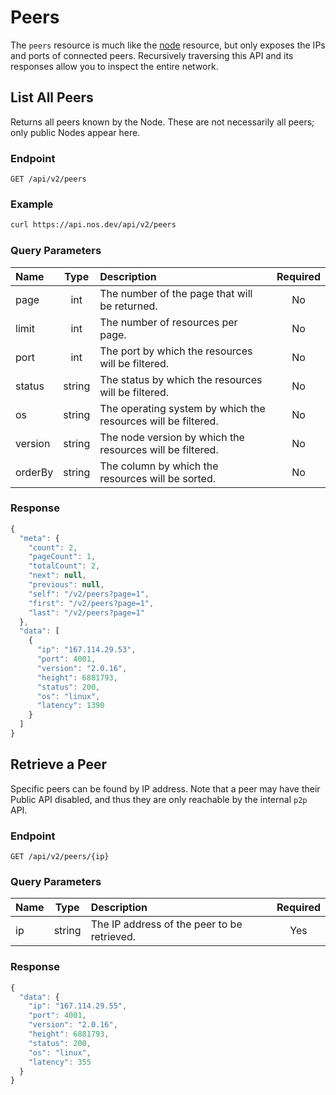 # Peers

The `peers` resource is much like the [node](https://github.com/ArkEcosystem/gitbooks-api/tree/9815499ca52e615b8de858160da915cd960e6ea3/public/endpoints/node/README.md) resource, but only exposes the IPs and ports of connected peers. Recursively traversing this API and its responses allow you to inspect the entire network.

## List All Peers

Returns all peers known by the Node. These are not necessarily all peers; only public Nodes appear here.

### Endpoint

```
GET /api/v2/peers
```

### Example

```bash
curl https://api.nos.dev/api/v2/peers
```

### Query Parameters

| Name    |  Type  | Description                                                   | Required |
| :------ | :----: | :------------------------------------------------------------ | :------: |
| page    |  int   | The number of the page that will be returned.                 |    No    |
| limit   |  int   | The number of resources per page.                             |    No    |
| port    |  int   | The port by which the resources will be filtered.             |    No    |
| status  | string | The status by which the resources will be filtered.           |    No    |
| os      | string | The operating system by which the resources will be filtered. |    No    |
| version | string | The node version by which the resources will be filtered.     |    No    |
| orderBy | string | The column by which the resources will be sorted.             |    No    |

### Response

```javascript
{
  "meta": {
    "count": 2,
    "pageCount": 1,
    "totalCount": 2,
    "next": null,
    "previous": null,
    "self": "/v2/peers?page=1",
    "first": "/v2/peers?page=1",
    "last": "/v2/peers?page=1"
  },
  "data": [
    {
      "ip": "167.114.29.53",
      "port": 4001,
      "version": "2.0.16",
      "height": 6881793,
      "status": 200,
      "os": "linux",
      "latency": 1390
    }
  ]
}
```

## Retrieve a Peer

Specific peers can be found by IP address. Note that a peer may have their Public API disabled, and thus they are only reachable by the internal `p2p` API.

### Endpoint

```
GET /api/v2/peers/{ip}
```

### Query Parameters

| Name |  Type  | Description                                 | Required |
| :--- | :----: | :------------------------------------------ | :------: |
| ip   | string | The IP address of the peer to be retrieved. |   Yes    |

### Response

```javascript
{
  "data": {
    "ip": "167.114.29.55",
    "port": 4001,
    "version": "2.0.16",
    "height": 6881793,
    "status": 200,
    "os": "linux",
    "latency": 355
  }
}
```

